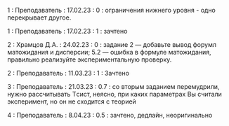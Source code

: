 1 : Преподаватель : 17.02.23 : 0 : ограничения нижнего уровня - одно перекрывает другое.

1 : Преподаватель : 17.02.23 : 1 : зачтено

2 : Храмцов Д.А. : 24.02.23 : 0 : задание 2 — добавьте вывод форумл матожидания и дисперсии; 5.2 — ошибка в формуле матожидания, правильно реализуйте экспериментальную проверку. 

2 : Преподаватель : 11.03.23 : 1 : Зачтено

3 : Преподаватель : 21.03.23 : 0.7 : со вторым заданием перемудрили, нужно рассчитывать Tсист, неясно, при каких параметрах Вы считали эксперимент, но он не сходится с теорией

4 : Преподаватель : 8.04.23 : 0.5 : зачтено, дедлайн, неоригинально
